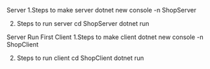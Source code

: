 Server
1.Steps to make server
dotnet new console -n ShopServer


2. Steps to run server
cd ShopServer
dotnet run


Server Run First
Client
1.Steps to make client
dotnet new console -n ShopClient

2. Steps to run client
cd ShopClient
dotnet run
